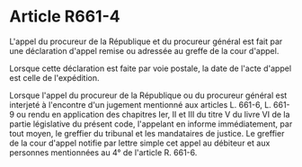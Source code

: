 # Article R661-4

L'appel du procureur de la République et du procureur général est fait par une déclaration d'appel remise ou adressée au greffe de la cour d'appel.

Lorsque cette déclaration est faite par voie postale, la date de l'acte d'appel est celle de l'expédition.

Lorsque l'appel du procureur de la République ou du procureur général est interjeté à l'encontre d'un jugement mentionné aux articles L. 661-6, L. 661-9 ou rendu en application des chapitres Ier, II et III du titre V du livre VI de la partie législative du présent code, l'appelant en informe immédiatement, par tout moyen, le greffier du tribunal et les mandataires de justice. Le greffier de la cour d'appel notifie par lettre simple cet appel au débiteur et aux personnes mentionnées au 4° de l'article R. 661-6.
